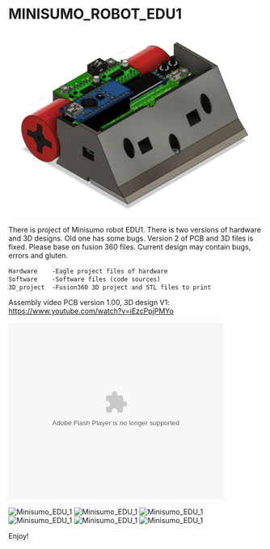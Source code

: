 # MINISUMO_ROBOT_EDU1


![Minisumo_EDU_1](/Minisumo_EDU_1/3D_projects/3D_EDU1_V1/MINISUMO_EDU_1.png)

There is project of Minisumo robot EDU1. 
There is two versions of hardware and 3D designs. Old one has some bugs. 
Version 2 of PCB and 3D files is fixed. Please base on fusion 360 files. 
Current design may contain bugs, errors and gluten. 

```
Hardware    -Eagle project files of hardware 
Software    -Software files (code sources)
3D_project  -Fusion360 3D project and STL files to print 
```

Assembly video PCB version 1.00, 3D design V1: https://www.youtube.com/watch?v=iEzcPpjPMYo

<object width="425" height="350">
  <param name="movie" value="https://www.youtube.com/watch?v=iEzcPpjPMYo" />
  <param name="wmode" value="transparent" />
  <embed src="https://www.youtube.com/watch?v=iEzcPpjPMYo"
         type="application/x-shockwave-flash"
         wmode="transparent" width="425" height="350" />
</object>


![Minisumo_EDU_1](/3D_projects/3D_EDU1_V1/Photo_0.png)
![Minisumo_EDU_1](/3D_projects/3D_EDU1_V1/Photo_5.png)
![Minisumo_EDU_1](/3D_projects/3D_EDU1_V1/Photo_6.png)
![Minisumo_EDU_1](/3D_projects/3D_EDU1_V1/Photo_7.png)
![Minisumo_EDU_1](/3D_projects/3D_EDU1_V1/Photo_8.png)
![Minisumo_EDU_1](/3D_projects/3D_EDU1_V1/Photo_9.png)

Enjoy!